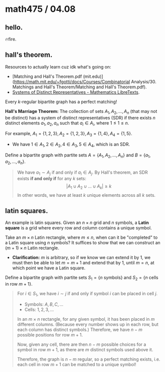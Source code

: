 # math475 / 04.08

## hello.

:fire:fire.

## hall's theorem.

Resources to actually learn cuz idk what's going on: 

- [Matching and Hall's Theorem.pdf (mit.edu)](https://math.mit.edu/~fgotti/docs/Courses/Combinatorial Analysis/30. Matchings and Hall's Theorem/Matching and Hall's Theorem.pdf).
- [Systems of Distinct Representatives - Mathematics LibreTexts](https://math.libretexts.org/Bookshelves/Combinatorics_and_Discrete_Mathematics/Combinatorics_(Morris)/04%3A_Design_Theory/16%3A_Latin_Squares/16.03%3A_Systems_of_Distinct_Representatives).

Every $k$-regular bipartite graph has a perfect matching!

**Hall's Marriage Theorem:** The collection of sets $A_1, A_2, \dots, A_n$ (that may not be distinct) has a system of distinct representatives (SDR) if there exists $n$ distinct elements $a_1, a_2, a_n$ such that $a_i \in A_i$, where $1 \leq 1 \leq n$.

For example, $A_1 = \{1, 2, 3\}, A_2 = \{1, 2, 3\}, A_3 = \{1, 4\}, A_4 = \{1, 5\}$.

- We have $1 \in A_1, 2 \in A_2, 4 \in A_3, 5 \in A_4$​, which is an SDR.

Define a bipartite graph with partite sets $A = \{A_1, A_2, \dots, A_n\}$ and $B = \{a_1, a_2, \dots, a_n\}$.

> We have $a_1 \sim A_j$ if and only if $a_i \in A_j$. By Hall's theorem, an SDR exists **if and only if** for any $k$ sets:
> $$
> | A_1 \cup A_2 \cup \dots \cup A_k | \geq k
> $$
> In other words, we have at least $k$ unique elements across all $k$ sets.

## latin squares.

An example is latin squares. Given an $n \times n$ grid and $n$ symbols, a **Latin square** is a grid where every row and column contains a unique symbol.

Take an $m \times n$ Latin rectangle, where $m \leq n$, when can it be "completed" to a Latin square using $n$ symbols? It suffices to show that we can construct an $(m + 1) \times n$ Latin rectangle.

- **Clarification:** $m$ is arbitrary, so if we know we can extend it by $1$, we must then be able to let $m = m + 1$ and extend that by $1$, until $m = n$, at which point we have a Latin square.

Define a bipartite graph with partite sets $S_1 = \{ n\text{ symbols} \}$ and $S_2 = \{ n\text{ cells in row }m+1 \}$.

> For $i \in S_1$, we have $i \sim j$ if and only if symbol $i$ can be placed in cell $j$​. 
>
> - Symbols: $A, B, C, \dots$
> - Cells: $1, 2, 3, \dots$
>
> In an $m \times n$ rectangle, for any given symbol, it has been placed in $m$ different columns. (Because every number shows up in each row, but each column has distinct symbols.) Therefore, we have $n - m$ possible positions for row $m + 1$​.
>
> Now, given any cell, there are then $n - m$ possible choices for a symbol in row $m + 1$, as there are $m$ distinct symbols used above it. 
>
> Therefore, the graph is $n - m$ regular, so a perfect matching exists, i.e. each cell in row $m + 1$ can be matched to a unique symbol! 

